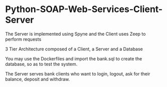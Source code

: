 # Python-SOAP-Web-Services-Client-Server

The Server is implemented using Spyne and the Client uses Zeep to perform requests

3 Tier Architecture composed of a Client, a Server and a Database

You may use the Dockerfiles and import the bank.sql to create the database, so as to test the system.

The Server serves bank clients who want to login, logout, ask for their balance, deposit and withdraw.
